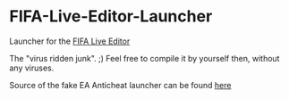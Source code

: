 # FIFA-Live-Editor-Launcher
Launcher for the [FIFA Live Editor](https://github.com/xAranaktu/FIFA-23-Live-Editor)

The "virus ridden junk". ;) 
Feel free to compile it by yourself then, without any viruses.

Source of the fake EA Anticheat launcher can be found [here](https://pastebin.com/raw/7AKVC4q0)

